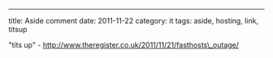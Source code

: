 ---
title: Aside comment
date: 2011-11-22
category: it
tags: aside, hosting, link, titsup

"tits up" - <http://www.theregister.co.uk/2011/11/21/fasthosts\_outage/>
